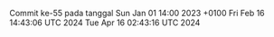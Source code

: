 Commit ke-55 pada tanggal Sun Jan 01 14:00 2023 +0100
Fri Feb 16 14:43:06 UTC 2024
Tue Apr 16 02:43:16 UTC 2024
